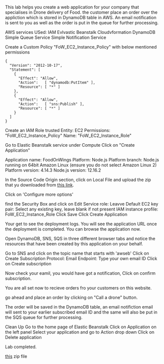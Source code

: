 This lab helps you create a web application for your company that specialises in Drone delivery of Food. the customer place an order over the appliction which is stored in DynamoDB table in AWS. An email notification is sent to you as well as the order is put in the queue for further processing.



AWS services USed:
IAM
Evlvastic Beanstalk
Cloudvformation
DynamoDB
Simple Queue Service
Simple Notification Service

Create a Custom Policy "FoW_EC2_Instance_Policy" with below mentioned permissions

```
{
  "Version": "2012-10-17",
  "Statement": [
    {
      "Effect": "Allow",
      "Action":   [ "dynamodb:PutItem" ],
      "Resource": [ "*" ]
    },
    {
      "Effect": "Allow",
      "Action":   [ "sns:Publish" ],
      "Resource": [ "*" ]
    }
  ]
}
```

Create an IAM Role 
trusted Entity: EC2
Permissions: "FoW_EC2_Instance_Policy"
Name: "FoW_EC2_Instance_Role"

Go to Elastic Beanstalk service under Compute
Click on "Create Application"

Application name: FoodOnWings
Platform: Node.js
Platform branch: Node.js running on 64bit Amazon Linux (ensure you do not select Amazon Linux 2)
Platform version: 4.14.3
Node.js version: 12.16.2

In the Source Code Origin section, click on Local File and upload the zip that yu downloaded from [this link](https://github.com/ashydv/FoodOnWings/raw/master/FoodOnWings.zip).

Click on 'Configure more options'

find the Security Box and click on Edit
Service role: Leavve Default
EC2 key pair: Select any existing key, leave blank if not present
IAM instance profile: FoW_EC2_Instance_Role
Click Save
Click Create Application

Your get to see the deployment logs. You will see the application URL once the deployment is completed. 
You can browse the application now.

Open DynamoDB, SNS, SQS in three different browser tabs and notice the resources that have been created by this application on your behalf.

Go to SNS and click on the topic name that starts with 'awseb'
Click on Create Subscription
Protocol: Email
Endpoint: Type your own email ID
Click on Create subscription

Now check your eamil, you would have got a notification, Click on confirm subscription.

You are all set now to recieve orders fro your customers on this website.

go ahead and place an order by clicking on "Call a drone" button.

The order will be saved in the DynamoDB table, an email notifiction email will sent to your earlier subscribed email ID and the same will also be put in the SQS queue for further processing.

Clean Up
Go to the home page of Elastic Beanstalk
Click on Application on the left panel
Select your application and go to Action drop down
Click on Delete application


Lab completed.

 [this](https://github.com/ashydv/FoodOnWings/raw/master/FoodOnWings.zip) zip file
